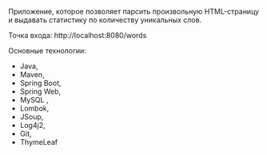 Приложение, которое позволяет парсить произвольную HTML-страницу и выдавать
статистику по количеству уникальных слов.


Точка входа: http://localhost:8080/words


Основные технологии:
- Java, 
- Maven,
- Spring Boot, 
- Spring Web,
- MySQL , 
- Lombok,
- JSoup,
- Log4j2,
- Git, 
- ThymeLeaf
